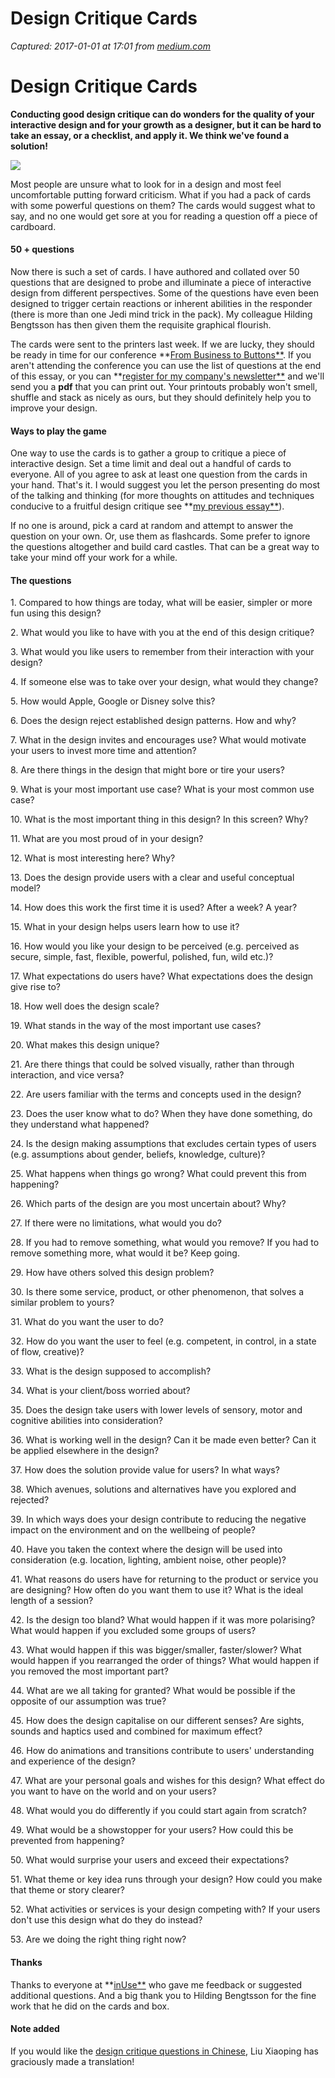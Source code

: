 # Design Critique Cards

_Captured: 2017-01-01 at 17:01 from [medium.com](https://medium.com/@Prozpero/design-critique-cards-6cdad3f1406f#.oeo8t9ewm)_

# **Design Critique Cards**

**Conducting good design critique can do wonders for the quality of your interactive design and for your growth as a designer, but it can be hard to take an essay, or a checklist, and apply it. We think we've found a solution!**

![](https://cdn-images-1.medium.com/max/800/1*bOK8Icr0doAN_rpf4uKKoA.png)

Most people are unsure what to look for in a design and most feel uncomfortable putting forward criticism. What if you had a pack of cards with some powerful questions on them? The cards would suggest what to say, and no one would get sore at you for reading a question off a piece of cardboard.

#### 50 + questions

Now there is such a set of cards. I have authored and collated over 50 questions that are designed to probe and illuminate a piece of interactive design from different perspectives. Some of the questions have even been designed to trigger certain reactions or inherent abilities in the responder (there is more than one Jedi mind trick in the pack). My colleague Hilding Bengtsson has then given them the requisite graphical flourish.

The cards were sent to the printers last week. If we are lucky, they should be ready in time for our conference **[From Business to Buttons**](http://frombusinesstobuttons.com/#intro). If you aren't attending the conference you can use the list of questions at the end of this essay, or you can **[register for my company's newsletter**](http://inuse.us5.list-manage2.com/subscribe?u=0860f6a1fd19420f31eae5988&id=be05bea5a4) and we'll send you a **pdf** that you can print out. Your printouts probably won't smell, shuffle and stack as nicely as ours, but they should definitely help you to improve your design.

#### Ways to play the game

One way to use the cards is to gather a group to critique a piece of interactive design. Set a time limit and deal out a handful of cards to everyone. All of you agree to ask at least one question from the cards in your hand. That's it. I would suggest you let the person presenting do most of the talking and thinking (for more thoughts on attitudes and techniques conducive to a fruitful design critique see **[my previous essay**](https://medium.com/@Prozpero/the-art-of-receiving-and-giving-design-feedback-a775d74271c0#.3zj7m0m1k)).

If no one is around, pick a card at random and attempt to answer the question on your own. Or, use them as flashcards. Some prefer to ignore the questions altogether and build card castles. That can be a great way to take your mind off your work for a while.

#### The questions

1\. Compared to how things are today, what will be easier, simpler or more fun using this design?

2\. What would you like to have with you at the end of this design critique?

3\. What would you like users to remember from their interaction with your design?

4\. If someone else was to take over your design, what would they change?

5\. How would Apple, Google or Disney solve this?

6\. Does the design reject established design patterns. How and why?

7\. What in the design invites and encourages use? What would motivate your users to invest more time and attention?

8\. Are there things in the design that might bore or tire your users?

9\. What is your most important use case? What is your most common use case?

10\. What is the most important thing in this design? In this screen? Why?

11\. What are you most proud of in your design?

12\. What is most interesting here? Why?

13\. Does the design provide users with a clear and useful conceptual model?

14\. How does this work the first time it is used? After a week? A year?

15\. What in your design helps users learn how to use it?

16\. How would you like your design to be perceived (e.g. perceived as secure, simple, fast, flexible, powerful, polished, fun, wild etc.)?

17\. What expectations do users have? What expectations does the design give rise to?

18\. How well does the design scale?

19\. What stands in the way of the most important use cases?

20\. What makes this design unique?

21\. Are there things that could be solved visually, rather than through interaction, and vice versa?

22\. Are users familiar with the terms and concepts used in the design?

23\. Does the user know what to do? When they have done something, do they understand what happened?

24\. Is the design making assumptions that excludes certain types of users (e.g. assumptions about gender, beliefs, knowledge, culture)?

25\. What happens when things go wrong? What could prevent this from happening?

26\. Which parts of the design are you most uncertain about? Why?

27\. If there were no limitations, what would you do?

28\. If you had to remove something, what would you remove? If you had to remove something more, what would it be? Keep going.

29\. How have others solved this design problem?

30\. Is there some service, product, or other phenomenon, that solves a similar problem to yours?

31\. What do you want the user to do?

32\. How do you want the user to feel (e.g. competent, in control, in a state of flow, creative)?

33\. What is the design supposed to accomplish?

34\. What is your client/boss worried about?

35\. Does the design take users with lower levels of sensory, motor and cognitive abilities into consideration?

36\. What is working well in the design? Can it be made even better? Can it be applied elsewhere in the design?

37\. How does the solution provide value for users? In what ways?

38\. Which avenues, solutions and alternatives have you explored and rejected?

39\. In which ways does your design contribute to reducing the negative impact on the environment and on the wellbeing of people?

40\. Have you taken the context where the design will be used into consideration (e.g. location, lighting, ambient noise, other people)?

41\. What reasons do users have for returning to the product or service you are designing? How often do you want them to use it? What is the ideal length of a session?

42\. Is the design too bland? What would happen if it was more polarising? What would happen if you excluded some groups of users?

43\. What would happen if this was bigger/smaller, faster/slower? What would happen if you rearranged the order of things? What would happen if you removed the most important part?

44\. What are we all taking for granted? What would be possible if the opposite of our assumption was true?

45\. How does the design capitalise on our different senses? Are sights, sounds and haptics used and combined for maximum effect?

46\. How do animations and transitions contribute to users' understanding and experience of the design?

47\. What are your personal goals and wishes for this design? What effect do you want to have on the world and on your users?

48\. What would you do differently if you could start again from scratch?

49\. What would be a showstopper for your users? How could this be prevented from happening?

50\. What would surprise your users and exceed their expectations?

51\. What theme or key idea runs through your design? How could you make that theme or story clearer?

52\. What activities or services is your design competing with? If your users don't use this design what do they do instead?

53\. Are we doing the right thing right now?

#### Thanks

Thanks to everyone at **[inUse**](http://inuse.se) who gave me feedback or suggested additional questions. And a big thank you to Hilding Bengtsson for the fine work that he did on the cards and box.

#### Note added

If you would like the [design critique questions in Chinese](http://mp.weixin.qq.com/s?__biz=MzI1MDI3MzI4Nw==&mid=100000031&idx=1&sn=522a6264f096160bb61702151f0ae846#rd), Liu Xiaoping has graciously made a translation!
